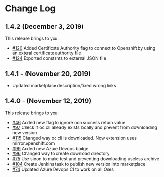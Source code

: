 # Change Log

## 1.4.2 (December 3, 2019)

This release brings to you: 
* [#120](https://github.com/redhat-developer/openshift-vsts/issues/120) Added Certificate Authority flag to connect to Openshift by using an exteral certificate authority file
* [#124](https://github.com/redhat-developer/openshift-vsts/issues/124) Exported constants to external JSON file

## 1.4.1 - (November 20, 2019) 

* Updated marketplace description/fixed wrong links

## 1.4.0 - (November 12, 2019) 

This release brings to you:

* [#46](https://github.com/redhat-developer/openshift-vsts/issues/46) Added new flag to ignore non success return value
* [#97](https://github.com/redhat-developer/openshift-vsts/issues/97) Check if oc cli already exists locally and prevent from downloading new version
* [#115](https://github.com/redhat-developer/openshift-vsts/issues/115) Changed way oc cli is downloaded. Now extension uses mirror.openshift.com
* [#99](https://github.com/redhat-developer/openshift-vsts/issues/99) Added new Azure Devops badge
* [#96](https://github.com/redhat-developer/openshift-vsts/issues/96) Changed way to create download directory 
* [#75](https://github.com/redhat-developer/openshift-vsts/pull/98) Use sinon to make test and preventing downloading useless archive
* [#104](https://github.com/redhat-developer/openshift-vsts/issues/104) Create Jenkins task to publish new version into marketplace
* [#74](https://github.com/redhat-developer/openshift-vsts/issues/74) Updated Azure Devops CI to work on all Oses
